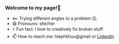 ### Welcome to my page!👋


<!-- **hiepkhuu/hiepkhuu** is a ✨ _special_ ✨ repository because its `README.md` (this file) appears on your GitHub profile. -->

- <== Trying different angles to a problem 😉.
- 😄 Pronouns: she/her
- ⚡ Fun fact: I love to creatively fix broken stuff
- 📫 How to reach me: hiephkhuu@gmail or [LinkedIn](https://www.linkedin.com/in/hiep-khuu-380111201/)


<!-- - 🌱 I’m currently learning ... -->
<!-- - 👯 I’m looking to collaborate on ...
- 🤔 I’m looking for help with ...
- 💬 Ask me about ... -->
